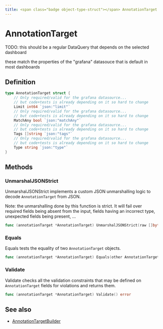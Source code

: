 ```yaml
---
title: <span class="badge object-type-struct"></span> AnnotationTarget
---
```

# <span class="badge object-type-struct"></span> AnnotationTarget

TODO: this should be a regular DataQuery that depends on the selected dashboard

these match the properties of the "grafana" datasouce that is default in most dashboards

## Definition

```go
type AnnotationTarget struct {
    // Only required/valid for the grafana datasource...
    // but code+tests is already depending on it so hard to change
    Limit int64 `json:"limit"`
    // Only required/valid for the grafana datasource...
    // but code+tests is already depending on it so hard to change
    MatchAny bool `json:"matchAny"`
    // Only required/valid for the grafana datasource...
    // but code+tests is already depending on it so hard to change
    Tags []string `json:"tags"`
    // Only required/valid for the grafana datasource...
    // but code+tests is already depending on it so hard to change
    Type string `json:"type"`
}
```
## Methods

### <span class="badge object-method"></span> UnmarshalJSONStrict

UnmarshalJSONStrict implements a custom JSON unmarshalling logic to decode `AnnotationTarget` from JSON.

Note: the unmarshalling done by this function is strict. It will fail over required fields being absent from the input, fields having an incorrect type, unexpected fields being present, …

```go
func (annotationTarget *AnnotationTarget) UnmarshalJSONStrict(raw []byte) error
```

### <span class="badge object-method"></span> Equals

Equals tests the equality of two `AnnotationTarget` objects.

```go
func (annotationTarget *AnnotationTarget) Equals(other AnnotationTarget) bool
```

### <span class="badge object-method"></span> Validate

Validate checks all the validation constraints that may be defined on `AnnotationTarget` fields for violations and returns them.

```go
func (annotationTarget *AnnotationTarget) Validate() error
```

## See also

 * <span class="badge builder"></span> [AnnotationTargetBuilder](./builder-AnnotationTargetBuilder.md)
